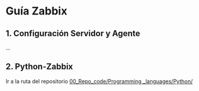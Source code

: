 # Guía Zabbix

## 1. Configuración Servidor y Agente
...

## 2. Python-Zabbix
Ir a la ruta del repositorio [00_Repo_code/Programming _languages/Python/](https://github.com/eingaruca/00_Repo_code/tree/main/Programming%20_languages/Python/00_Zabbix_test)
